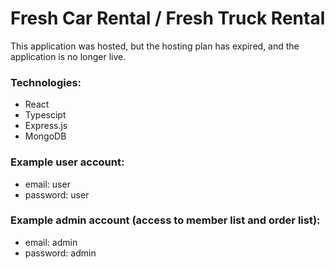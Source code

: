 # Fresh Car Rental / Fresh Truck Rental

This application was hosted, but the hosting plan has expired, and the application is no longer live.

### Technologies:
- React
- Typescipt
- Express.js
- MongoDB

### Example user account:
- email: user
- password: user

### Example admin account (access to member list and order list):
- email: admin
- password: admin
